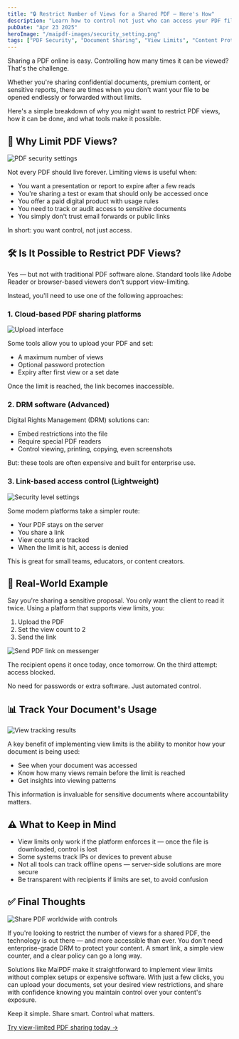 ```yaml
---
title: "🔒 Restrict Number of Views for a Shared PDF – Here's How"
description: "Learn how to control not just who can access your PDF files, but also how many times they can be viewed, with practical solutions that keep your sensitive content secure."
pubDate: "Apr 23 2025"
heroImage: "/maipdf-images/security_setting.png"
tags: ["PDF Security", "Document Sharing", "View Limits", "Content Protection"]
---
```


Sharing a PDF online is easy. Controlling how many times it can be viewed? That's the challenge.

Whether you're sharing confidential documents, premium content, or sensitive reports, there are times when you don't want your file to be opened endlessly or forwarded without limits.

Here's a simple breakdown of why you might want to restrict PDF views, how it can be done, and what tools make it possible.

## 🎯 Why Limit PDF Views?

![PDF security settings](/maipdf-images/security_setting.png)

Not every PDF should live forever. Limiting views is useful when:

- You want a presentation or report to expire after a few reads
- You're sharing a test or exam that should only be accessed once
- You offer a paid digital product with usage rules
- You need to track or audit access to sensitive documents
- You simply don't trust email forwards or public links

In short: you want control, not just access.

## 🛠️ Is It Possible to Restrict PDF Views?

Yes — but not with traditional PDF software alone. Standard tools like Adobe Reader or browser-based viewers don't support view-limiting.

Instead, you'll need to use one of the following approaches:

### 1. Cloud-based PDF sharing platforms

![Upload interface](/maipdf-images/upload_section.png)

Some tools allow you to upload your PDF and set:

- A maximum number of views
- Optional password protection
- Expiry after first view or a set date

Once the limit is reached, the link becomes inaccessible.

### 2. DRM software (Advanced)

Digital Rights Management (DRM) solutions can:

- Embed restrictions into the file
- Require special PDF readers
- Control viewing, printing, copying, even screenshots

But: these tools are often expensive and built for enterprise use.

### 3. Link-based access control (Lightweight)

![Security level settings](/maipdf-images/security_level_in_pdf_setting.png)

Some modern platforms take a simpler route:

- Your PDF stays on the server
- You share a link
- View counts are tracked
- When the limit is hit, access is denied

This is great for small teams, educators, or content creators.

## 🧪 Real-World Example

Say you're sharing a sensitive proposal. You only want the client to read it twice. Using a platform that supports view limits, you:

1. Upload the PDF
2. Set the view count to 2
3. Send the link

![Send PDF link on messenger](/maipdf-images/send_pdf_link_on_instant_mesenger.png)

The recipient opens it once today, once tomorrow. On the third attempt: access blocked.

No need for passwords or extra software. Just automated control.

## 📊 Track Your Document's Usage

![View tracking results](/maipdf-images/check_pdf_open_result.png)

A key benefit of implementing view limits is the ability to monitor how your document is being used:

- See when your document was accessed
- Know how many views remain before the limit is reached
- Get insights into viewing patterns

This information is invaluable for sensitive documents where accountability matters.

## ⚠️ What to Keep in Mind

- View limits only work if the platform enforces it — once the file is downloaded, control is lost
- Some systems track IPs or devices to prevent abuse
- Not all tools can track offline opens — server-side solutions are more secure
- Be transparent with recipients if limits are set, to avoid confusion

## ✅ Final Thoughts

![Share PDF worldwide with controls](/maipdf-images/share_pdf_wordwide.png)

If you're looking to restrict the number of views for a shared PDF, the technology is out there — and more accessible than ever. You don't need enterprise-grade DRM to protect your content. A smart link, a simple view counter, and a clear policy can go a long way.

Solutions like MaiPDF make it straightforward to implement view limits without complex setups or expensive software. With just a few clicks, you can upload your documents, set your desired view restrictions, and share with confidence knowing you maintain control over your content's exposure.

Keep it simple. Share smart. Control what matters.

[Try view-limited PDF sharing today →](https://maipdf.com)